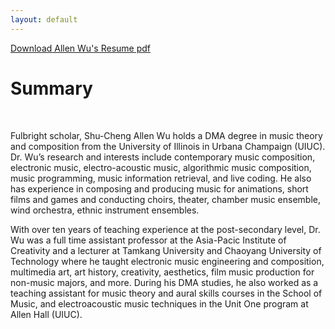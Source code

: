 ```yaml
---
layout: default
---
```


[Download Allen Wu's Resume pdf](https://www.dropbox.com/s/zgwim3c6vvotopa/Allen_Wu_Resume.pdf)


# Summary #

<br/>

Fulbright scholar, Shu-Cheng Allen Wu holds a DMA degree in music theory and composition from the University of Illinois in Urbana Champaign (UIUC). Dr. Wu’s research and interests include contemporary music composition, electronic music, electro-acoustic music, algorithmic music composition, music programming, music information retrieval, and live coding. He also has experience in composing and producing music for animations, short films and games and conducting choirs, theater, chamber music ensemble, wind orchestra, ethnic instrument ensembles.

With over ten years of teaching experience at the post-secondary level, Dr. Wu was a full time assistant professor at the Asia-Pacic Institute of Creativity and a lecturer at Tamkang University and Chaoyang University of Technology where he taught electronic music engineering and composition, multimedia art, art history, creativity, aesthetics, film music production for non-music majors, and more. During his DMA studies, he also worked as a teaching assistant for music theory and aural skills courses in the School of Music, and electroacoustic music techniques in the Unit One program at Allen Hall (UIUC).


